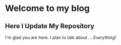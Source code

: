 # Welcome to my blog
## Here I Update My Repository
I'm glad you are here. I plan to talk about ...
*Everything!*
